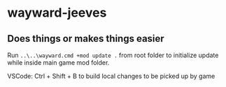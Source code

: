 # wayward-jeeves
## Does things or makes things easier

Run `..\..\wayward.cmd +mod update .` from root folder to initialize update while inside main game mod folder.

VSCode: Ctrl + Shift + B to build local changes to be picked up by game
